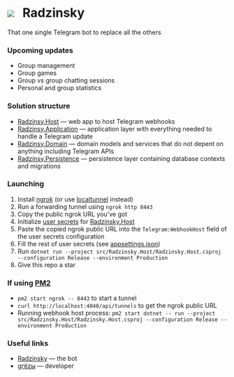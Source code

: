 # ![](https://i.imgur.com/jM8yQCt.png)  Radzinsky
That one single Telegram bot to replace all the others

### Upcoming updates
- Group management
- Group games
- Group vs group chatting sessions
- Personal and group statistics

### Solution structure
- [Radzinsy.Host](src/Radzinsky.Host) — web app to host Telegram webhooks
- [Radzinsy.Application](src/Radzinsky.Application) — application layer with everything needed to handle a Telegram update
- [Radzinsy.Domain](src/Radzinsky.Domain) — domain models and services that do not depent on anything including Telegram APIs
- [Radzinsy.Persistence](src/Radzinsky.Persistence) — persistence layer containing database contexts and migrations

### Launching
1. Install [ngrok](https://ngrok.com/docs/getting-started) (or use [localtunnel](https://loca.lt) instead)
1. Run a forwarding tunnel using `ngrok http 8443`
1. Copy the public ngrok URL you've got
1. Initialize [user secrets](https://learn.microsoft.com/en-us/aspnet/core/security/app-secrets) for [Radzinsky.Host](src/Radzinsky.Host)
3. Paste the copied ngrok public URL into the `Telegram:WebhookHost` field of the user secrets configuration
4. Fill the rest of user secrets (see [appsettings.json](src/Radzinsky.Host/appsettings.json))
5. Run `dotnet run --project src/Radzinsky.Host/Radzinsky.Host.csproj --configuration Release --environment Production`
6. Give this repo a star

### If using [PM2](https://pm2.keymetrics.io)
- `pm2 start ngrok -- 8443` to start a tunnel
- `curl http://localhost:4040/api/tunnels` to get the ngrok public URL
- Running webhook host process: `pm2 start dotnet -- run --project src/Radzinsky.Host/Radzinsky.Host.csproj --configuration Release --environment Production`

### Useful links
- [Radzinsky](https://t.me/radzinsky_bot) — the bot
- [gгёzы](https://t.me/undrcrxwn) — developer
